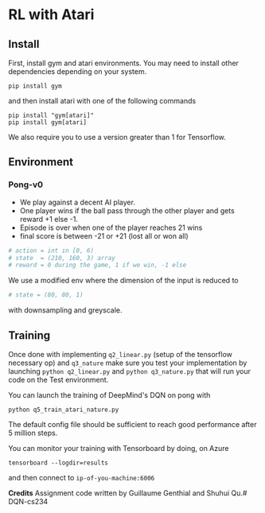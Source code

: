 # RL with Atari

## Install

First, install gym and atari environments. You may need to install other dependencies depending on your system.

```
pip install gym
```

and then install atari with one of the following commands
```
pip install "gym[atari]"
pip install gym[atari]
```

We also require you to use a version greater than 1 for Tensorflow.


## Environment

### Pong-v0

- We play against a decent AI player.
- One player wins if the ball pass through the other player and gets reward +1 else -1.
- Episode is over when one of the player reaches 21 wins
- final score is between -21 or +21 (lost all or won all)

```python
# action = int in [0, 6)
# state  = (210, 160, 3) array
# reward = 0 during the game, 1 if we win, -1 else
```

We use a modified env where the dimension of the input is reduced to

```python
# state = (80, 80, 1)
```

with downsampling and greyscale.

## Training

Once done with implementing `q2_linear.py` (setup of the tensorflow necessary op) and `q3_nature` make sure you test your implementation by launching `python q2_linear.py` and `python q3_nature.py` that will run your code on the Test environment.

You can launch the training of DeepMind's DQN on pong with

```
python q5_train_atari_nature.py
```

The default config file should be sufficient to reach good performance after 5 million steps.

You can monitor your training with Tensorboard by doing, on Azure

```
tensorboard --logdir=results
```

and then connect to `ip-of-you-machine:6006`




**Credits**
Assignment code written by Guillaume Genthial and Shuhui Qu.# DQN-cs234
